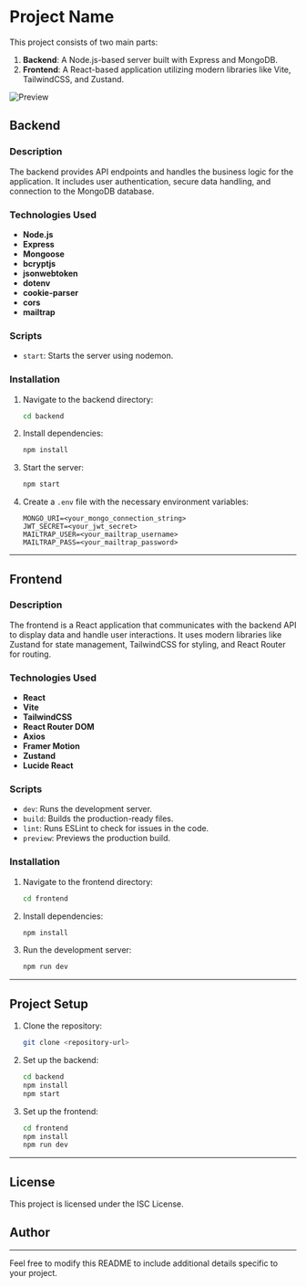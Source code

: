 # Project Name

This project consists of two main parts:
1. **Backend**: A Node.js-based server built with Express and MongoDB.
2. **Frontend**: A React-based application utilizing modern libraries like Vite, TailwindCSS, and Zustand.

![Preview](./frontend/public/src/Readme.png)

## Backend

### Description
The backend provides API endpoints and handles the business logic for the application. It includes user authentication, secure data handling, and connection to the MongoDB database.

### Technologies Used
- **Node.js**
- **Express**
- **Mongoose**
- **bcryptjs**
- **jsonwebtoken**
- **dotenv**
- **cookie-parser**
- **cors**
- **mailtrap**

### Scripts
- `start`: Starts the server using nodemon.

### Installation
1. Navigate to the backend directory:
   ```bash
   cd backend
   ```
2. Install dependencies:
   ```bash
   npm install
   ```
3. Start the server:
   ```bash
   npm start
   ```
4. Create a `.env` file with the necessary environment variables:
   ```plaintext
   MONGO_URI=<your_mongo_connection_string>
   JWT_SECRET=<your_jwt_secret>
   MAILTRAP_USER=<your_mailtrap_username>
   MAILTRAP_PASS=<your_mailtrap_password>
   ```

---

## Frontend

### Description
The frontend is a React application that communicates with the backend API to display data and handle user interactions. It uses modern libraries like Zustand for state management, TailwindCSS for styling, and React Router for routing.

### Technologies Used
- **React**
- **Vite**
- **TailwindCSS**
- **React Router DOM**
- **Axios**
- **Framer Motion**
- **Zustand**
- **Lucide React**

### Scripts
- `dev`: Runs the development server.
- `build`: Builds the production-ready files.
- `lint`: Runs ESLint to check for issues in the code.
- `preview`: Previews the production build.

### Installation
1. Navigate to the frontend directory:
   ```bash
   cd frontend
   ```
2. Install dependencies:
   ```bash
   npm install
   ```
3. Run the development server:
   ```bash
   npm run dev
   ```

---

## Project Setup

1. Clone the repository:
   ```bash
   git clone <repository-url>
   ```
2. Set up the backend:
   ```bash
   cd backend
   npm install
   npm start
   ```
3. Set up the frontend:
   ```bash
   cd frontend
   npm install
   npm run dev
   ```

---

## License
This project is licensed under the ISC License.

## Author
<Your Name>

---

Feel free to modify this README to include additional details specific to your project.
